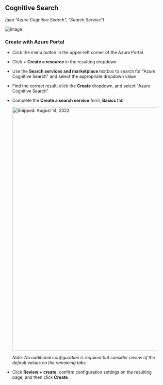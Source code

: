 ## Cognitive Search
_(aka "Azure Cognitive Search", "Search Service")_

![image](https://user-images.githubusercontent.com/44923999/185751411-651a1049-dc05-4249-b05d-f50d3437f685.png)

### Create with Azure Portal

* Click the menu button in the upper-left corner of the Azure Portal
* Click **+ Create a resource** in the resulting dropdown
* Use the **Search services and marketplace** textbox to search for "Azure Cognitive Search" and select the appropriate dropdown value
* Find the correct result, click the **Create** dropdown, and select "Azure Cognitive Search"
* Complete the **Create a search service** form, **Basics** tab
 
  <img src="https://user-images.githubusercontent.com/44923999/184549904-966b479e-27b3-4da3-925a-729b4abfb72b.png" width="800" title="Snipped: August 14, 2022" />

  _Note: No additional configuration is required but consider review of the default values on the remaining tabs._

* Click **Review + create**, confirm configuration settings on the resulting page, and then click **Create**
